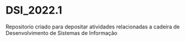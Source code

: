 # DSI_2022.1
Repositorio criado para depositar atividades relacionadas a cadeira de Desenvolvimento de Sistemas de Informação
